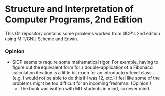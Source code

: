 # Structure and Interpretation of Computer Programs, 2nd Edition

This Git repository contains some problems worked from SICP's 2nd edition
using MIT/GNU Scheme and Edwin.

### Opinion

- SICP seems to require some mathematical rigor.
  For example, having to figure out the equivalent form for a double-application
  of a Fibonacci calculation iteration is a little bit much for an introductory-level
  class... (e.g. I would not be able to do this if I was 12, etc.) I feel like some
  of the problems might be too difficult for an incoming freshman. (Opinion!)
   - The book was written with MIT students in mind, so never mind.

   